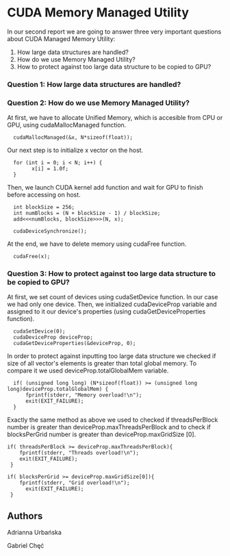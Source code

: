 # CUDA Memory Managed Utility

In our second report we are going to answer three very important questions about CUDA Managed Memory Utility:

1. How large data structures are handled?
2. How do we use Memory Managed Utility?
3. How to protect against too large data structure to be copied to GPU?

### Question 1: How large data structures are handled?

### Question 2: How do we use Memory Managed Utility?

At first, we have to allocate Unified Memory, which is accesible from CPU or GPU, using cudaMallocManaged function. 
```
  cudaMallocManaged(&x, N*sizeof(float));
```


Our next step is to initialize x vector on the host.
```
  for (int i = 0; i < N; i++) {
        x[i] = 1.0f;
  }
```


Then, we launch CUDA kernel add function and wait for GPU to finish before accessing on host.
```
  int blockSize = 256;
  int numBlocks = (N + blockSize - 1) / blockSize;
  add<<<numBlocks, blockSize>>>(N, x);
  
  cudaDeviceSynchronize();
```


At the end, we have to delete memory using cudaFree function.
```
  cudaFree(x);
```

### Question 3: How to protect against too large data structure to be copied to GPU?


At first, we set count of devices using cudaSetDevice function. In our case we had only one device.
Then, we initialized cudaDeviceProp variable and assigned to it our device's properties (using cudaGetDeviceProperties function).
```
  cudaSetDevice(0);
  cudaDeviceProp deviceProp;
  cudaGetDeviceProperties(&deviceProp, 0);
```

In order to protect against inputting too large data structure we checked if size of all vector's elements is greater than total global memory. To compare it we used deviceProp.totalGlobalMem variable. 
```
  if( (unsigned long long) (N*sizeof(float)) >= (unsigned long long)deviceProp.totalGlobalMem) {
      fprintf(stderr, "Memory overload!\n");
      exit(EXIT_FAILURE);
  }
  ```
Exactly the same method as above we used to checked if threadsPerBlock number is greater than deviceProp.maxThreadsPerBlock and to check if blocksPerGrid number is greater than deviceProp.maxGridSize [0].
  
  ```   
  if( threadsPerBlock >= deviceProp.maxThreadsPerBlock){
      fprintf(stderr, "Threads overload!\n");
      exit(EXIT_FAILURE);
   }

  if( blocksPerGrid >= deviceProp.maxGridSize[0]){
      fprintf(stderr, "Grid overload!\n");
    	exit(EXIT_FAILURE);
   }
```


## Authors

Adrianna Urbańska

Gabriel Chęć
